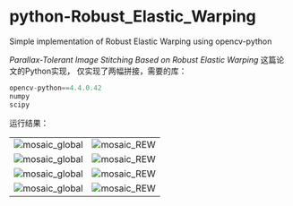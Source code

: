# python-Robust_Elastic_Warping
Simple implementation of Robust Elastic Warping using opencv-python

*Parallax-Tolerant Image Stitching Based on Robust Elastic Warping* 这篇论文的Python实现，
仅实现了两幅拼接，需要的库：
```python
opencv-python==4.4.0.42
numpy
scipy
```

运行结果：
<table>
    <tr>
        <td ><center><img src="https://img-blog.csdnimg.cn/20200901212458335.png?x-oss-process" >mosaic_global</center></td>
        <td ><center><img src="https://img-blog.csdnimg.cn/20200901212738884.png?x-oss-process"  >mosaic_REW</center></td>
    </tr>
    <tr>
        <td ><center><img src="https://img-blog.csdnimg.cn/2020090121314848.jpg?x-oss-process" >mosaic_global</center></td>
        <td ><center><img src="https://img-blog.csdnimg.cn/20200901213147738.jpg?x-oss-process"  >mosaic_REW</center></td>
    </tr>
    <tr>
        <td ><center><img src="https://img-blog.csdnimg.cn/202009012129253.png?x-oss-process" >mosaic_global</center></td>
        <td ><center><img src="https://img-blog.csdnimg.cn/20200901212955734.png?x-oss-process"  >mosaic_REW</center></td>
    </tr>
    <tr>
        <td ><center><img src="https://img-blog.csdnimg.cn/20200901213324652.jpg?x-oss-process" >mosaic_global</center></td>
        <td ><center><img src="https://img-blog.csdnimg.cn/20200901213325812.jpg?x-oss-process"  >mosaic_REW</center></td>
    </tr>
</table>
